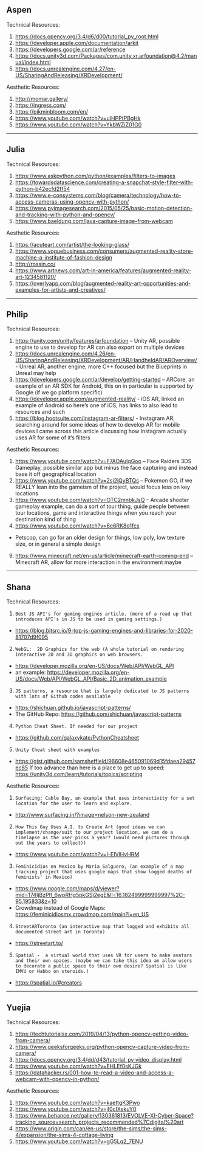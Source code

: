 ## Aspen
Technical Resources:
1. https://docs.opencv.org/3.4/d6/d00/tutorial_py_root.html
2. https://developer.apple.com/documentation/arkit
3. https://developers.google.com/ar/reference
4. https://docs.unity3d.com/Packages/com.unity.xr.arfoundation@4.2/manual/index.html
5. https://docs.unrealengine.com/4.27/en-US/SharingAndReleasing/XRDevelopment/

Aesthetic Resources:
1. http://momar.gallery/
2. https://ingress.com/
3. https://pikminbloom.com/en/
4. https://www.youtube.com/watch?v=uIHPPtPBgHk
5. https://www.youtube.com/watch?v=YkbWZiZ01G0

---

## Julia

Technical Resources:
1. https://www.askpython.com/python/examples/filters-to-images
2. https://towardsdatascience.com/creating-a-snapchat-style-filter-with-python-b42ecfd2ff54
3. https://www.e-consystems.com/blog/camera/technology/how-to-access-cameras-using-opencv-with-python/
4. https://www.pyimagesearch.com/2015/05/25/basic-motion-detection-and-tracking-with-python-and-opencv/
5. https://www.baeldung.com/java-capture-image-from-webcam

Aesthetic Resources:
1. https://acuteart.com/artist/the-looking-glass/
2. https://www.voguebusiness.com/consumers/augmented-reality-store-machine-a-institute-of-fashion-design
3. http://rossin.co/
4. https://www.artnews.com/art-in-america/features/augmented-reality-art-1234581120/
5. https://overlyapp.com/blog/augmented-reality-art-opportunities-and-examples-for-artists-and-creatives/

---

## Philip

Technical Resources:
1. https://unity.com/unity/features/arfoundation – Unity AR, possible engine to use to develop for AR can also export on multiple devices
2. https://docs.unrealengine.com/4.26/en-US/SharingAndReleasing/XRDevelopment/AR/HandheldAR/AROverview/ - Unreal AR, another engine, more C++ focused but the Blueprints in Unreal may help
3. https://developers.google.com/ar/develop/getting-started – ARCore, an example of an AR SDK for Android, this on in particular is supported by Google (if we go platform specific)
4. https://developer.apple.com/augmented-reality/ - iOS AR, linked an example of Android so here’s one of iOS, has links to also lead to resources and such
5. https://blog.hootsuite.com/instagram-ar-filters/ - Instagram AR, searching around for some ideas of how to develop AR for mobile devices I came across this article discussing how Instagram actually uses AR for some of it’s filters

Aesthetic Resources:
1. https://www.youtube.com/watch?v=F7AOAuIgGoo 
– Face Raiders 3DS Gameplay, possible similar app but minus the face capturing and instead base it off geographical location
3. https://www.youtube.com/watch?v=2sj2iQyBTQs 
– Pokemon GO, if we REALLY lean into the gameism of the project, would focus less on key locations
5. https://www.youtube.com/watch?v=OTC2mnbkJsQ 
– Arcade shooter gameplay example, can do a sort of tour thing, guide people between tour locations, game and interactive things when you reach your destination kind of thing
7. https://www.youtube.com/watch?v=6e6RK8o1fcs 
- Petscop, can go for an older design for things, low poly, low texture size, or in general a simple design
9. https://www.minecraft.net/en-us/article/minecraft-earth-coming-end 
– Minecraft AR, allow for more interaction in the environment maybe

---

## Shana
Technical Resources:
1. `Best JS API's for gaming engines article. (more of a read up that introduces API's in JS to be used in gaming settings.)`
- https://blog.bitsrc.io/9-top-js-gaming-engines-and-libraries-for-2020-81707d9f095
2. `WebGL:  2D Graphics for the web (A whole tutorial on rendering interactive 2D and 3D graphics on web browsers.`
- https://developer.mozilla.org/en-US/docs/Web/API/WebGL_API
- an example: https://developer.mozilla.org/en-US/docs/Web/API/WebGL_API/Basic_2D_animation_example
3. `JS patterns, a resource that is largely dedicated to JS patterns with lots of Github codes available`
- https://shichuan.github.io/javascript-patterns/
- The GitHub Repo: https://github.com/shichuan/javascript-patterns
4. `Python Cheat Sheet. If needed for our project`
- https://github.com/galaxykate/PythonCheatsheet
5. `Unity Cheat sheet with examples`
- https://gist.github.com/samsheffield/96608e465091069d15fdaea29457ec85
If too advance than here is a place to get up to speed:
https://unity3d.com/learn/tutorials/topics/scripting

Aesthetic Resources:
1. `Surfacing: Cable Bay, an example that uses interactivity for a set location for the user to learn and explore.`
- http://www.surfacing.in/?image=nelson-new-zealand
2. `How This Guy Uses A.I. to Create Art (good ideas we can implement/change/suit to our project location, we can do a timelapse as the user picks a year? (would need pictures through out the years to collect))`
- https://www.youtube.com/watch?v=I-EIVlHvHRM
3. `Feminicidios en Mexico by Maria Salguero, (an example of a map tracking project that uses google maps that show logged deaths of feminists' in Mexico)`
- https://www.google.com/maps/d/viewer?mid=174IjBzPfl_6wpRHg5pkGSj2egE&ll=16.182499999999997%2C-95.195833&z=10
- Crowdmap instead of Google Maps: https://feminicidiosmx.crowdmap.com/main?l=en_US
4. `StreetARToronto (an interactive map that logged and exhibits all documented street art in Toronto)`
- https://streetart.to/
5. `Spatial -  a virtual world that uses VR for users to make avatars and their own spaces. (maybe we can take this idea an allow users to decorate a public space to their own desire? Spatial is like  IMVU or Habbo on steroids.)`
- https://spatial.io/#creators

---

## Yuejia
Technical Resources:
1. https://techtutorialsx.com/2019/04/13/python-opencv-getting-video-from-camera/
2. https://www.geeksforgeeks.org/python-opencv-capture-video-from-camera/
3. https://docs.opencv.org/3.4/dd/d43/tutorial_py_video_display.html
4. https://www.youtube.com/watch?v=EHLEf0sKJGk
5. https://datahacker.rs/001-how-to-read-a-video-and-access-a-webcam-with-opencv-in-python/

Aesthetic Resources:
1. https://www.youtube.com/watch?v=kaettgK3Pwo
2. https://www.youtube.com/watch?v=jI0cIXskuY0
3. https://www.behance.net/gallery/130361813/EVOLVE-XI-Cyber-Space?tracking_source=search_projects_recommended%7Cdigital%20art
4. https://www.origin.com/can/en-us/store/the-sims/the-sims-4/expansion/the-sims-4-cottage-living
5. https://www.youtube.com/watch?v=gG5Lq2_7ENU
